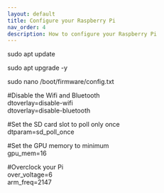 ```yaml
---
layout: default
title: Configure your Raspberry Pi
nav_order: 4
description: How to configure your Raspberry Pi
---
```

sudo apt update

sudo apt upgrade -y

sudo nano /boot/firmware/config.txt

#Disable the Wifi and Bluetooth  
dtoverlay=disable-wifi  
dtoverlay=disable-bluetooth

#Set the SD card slot to poll only once  
dtparam=sd_poll_once

#Set the GPU memory to minimum  
gpu_mem=16

#Overclock your Pi  
over_voltage=6  
arm_freq=2147

